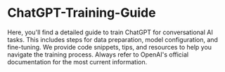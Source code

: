 # ChatGPT-Training-Guide
Here, you'll find a detailed guide to train ChatGPT for conversational AI tasks. This includes steps for data preparation, model configuration, and fine-tuning. We provide code snippets, tips, and resources to help you navigate the training process. Always refer to OpenAI's official documentation for the most current information.
